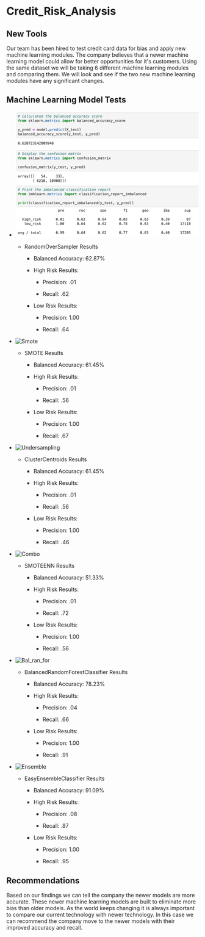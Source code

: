 # Credit_Risk_Analysis

## New Tools 

Our team has been hired to test credit card data for bias and apply new machine learning modules. The company believes that a newer machine learning model could allow for better opportunities for it's customers. Using the same dataset we will be taking 6 different machine learning modules and comparing them. We will look and see if the two new machine learning modules have any significant changes. 

## Machine Learning Model Tests

- ![Naive](https://github.com/Luis-Acevedo/Credit_Risk_Analysis/blob/main/Challenge/Photos/Naive.png)

  - RandomOverSampler Results

    * Balanced Accuracy: 62.87%

    * High Risk Results:
      
      * Precision: .01

      * Recall: .62

    * Low Risk Results:

      * Precision: 1.00

      * Recall: .64

- ![Smote]("https://github.com/Luis-Acevedo/Credit_Risk_Analysis/blob/main/Challenge/Photos/Smote.png")

  - SMOTE Results

    * Balanced Accuracy: 61.45%

    * High Risk Results:
      
      * Precision: .01

      * Recall: .56

    * Low Risk Results:

      * Precision: 1.00

      * Recall: .67

- ![Undersampling]("https://github.com/Luis-Acevedo/Credit_Risk_Analysis/blob/main/Challenge/Photos/Undersampling.png")

  - ClusterCentroids Results

    * Balanced Accuracy: 61.45%

    * High Risk Results:
      
      * Precision: .01

      * Recall: .56

    * Low Risk Results:

      * Precision: 1.00

      * Recall: .46

- ![Combo]("https://github.com/Luis-Acevedo/Credit_Risk_Analysis/blob/main/Challenge/Photos/Combo.png")

  - SMOTEENN Results

    * Balanced Accuracy: 51.33%

    * High Risk Results:
      
      * Precision: .01

      * Recall: .72

    * Low Risk Results:

      * Precision: 1.00

      * Recall: .56

- ![Bal_ran_for]("https://github.com/Luis-Acevedo/Credit_Risk_Analysis/blob/main/Challenge/Photos/bal_ran_for.png")

  - BalancedRandomForestClassifier Results

    * Balanced Accuracy: 78.23%

    * High Risk Results:
      
      * Precision: .04

      * Recall: .66

    * Low Risk Results:

      * Precision: 1.00

      * Recall: .91

- ![Ensemble]("https://github.com/Luis-Acevedo/Credit_Risk_Analysis/blob/main/Challenge/Photos/Ensemble.png")

  - EasyEnsembleClassifier Results

    * Balanced Accuracy: 91.09%

    * High Risk Results:
      
      * Precision: .08

      * Recall: .87

    * Low Risk Results:

      * Precision: 1.00

      * Recall: .95

## Recommendations

Based on our findings we can tell the company the newer models are more accurate. These newer machine learning models are built to eliminate more bias than older models. As the world keeps changing it is always important to compare our current technology with newer technology. In this case we can recommend the company move to the newer models with their improved accuracy and recall.